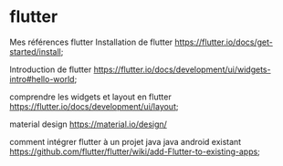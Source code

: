 # flutter
Mes références flutter 
Installation de flutter
https://flutter.io/docs/get-started/install;

Introduction de flutter
https://flutter.io/docs/development/ui/widgets-intro#hello-world;

comprendre les widgets et layout en flutter
https://flutter.io/docs/development/ui/layout;

material design
https://material.io/design/

comment intégrer flutter à un projet java java android existant 
https://github.com/flutter/flutter/wiki/add-Flutter-to-existing-apps;
